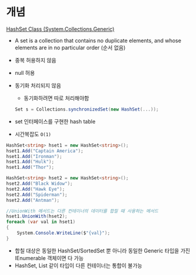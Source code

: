 # 개념

[HashSet Class (System.Collections.Generic)](https://docs.microsoft.com/en-us/dotnet/api/system.collections.generic.hashset-1?view=netcore-3.1)

- A set is a collection that contains no duplicate elements, and whose elements are in no particular order (순서 없음)
- 중복 허용하지 않음
- null 허용
- 동기화 처리되지 않음

  - 동기화하려면 따로 처리해야함

  ```csharp
  Set s = Collections.synchronizedSet(new HashSet(...));
  ```

- set 인터페이스를 구현한 hash table
- 시간복잡도 `O(1)`

```csharp
HashSet<string> hset1 = new HashSet<string>();
hset1.Add("Captain America");
hset1.Add("Ironman");
hset1.Add("Hulk");
hset1.Add("Thor");

HashSet<string> hset2 = new HashSet<string>();
hset2.Add("Black Widow");
hset2.Add("Hawk Eye");
hset2.Add("Spiderman");
hset2.Add("Antman");

//UnionWith 메서드는 다른 컨테이너의 데이터를 합칠 때 사용하는 메서드
hset1.UnionWith(hset2);
foreach (var val in hset1)
{
    System.Console.WriteLine($"{val}");
}
```

- 합칠 대상은 동일한 HashSet/SortedSet 뿐 아니라 동일한 Generic 타입을 가진 IEnumerable 객체이면 다 가능
- HashSet<int>, List<double> 같이 타입이 다른 컨테이너는 통합이 불가능
